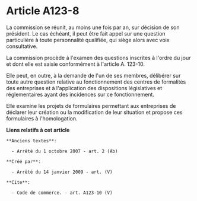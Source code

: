 # Article A123-8

La commission se réunit, au moins une fois par an, sur décision de son président. Le cas échéant, il peut être fait appel sur
une question particulière à toute personnalité qualifiée, qui siège alors avec voix consultative.

La commission procède à l'examen des questions inscrites à l'ordre du jour et dont elle est saisie conformément à l'article
A. 123-10.

Elle peut, en outre, à la demande de l'un de ses membres, délibérer sur toute autre question relative au fonctionnement des
centres de formalités des entreprises et à l'application des dispositions législatives et réglementaires ayant des incidences
sur ce fonctionnement. 

Elle examine les projets de formulaires permettant aux entreprises de déclarer leur création ou la modification de leur
situation et propose ces formulaires à l'homologation.

**Liens relatifs à cet article**

	**Anciens textes**:

	  - Arrêté du 1 octobre 2007 - art. 2 (Ab)

	**Créé par**:

	  - Arrêté du 14 janvier 2009 - art. (V)

	**Cite**:

	  - Code de commerce. - art. A123-10 (V)
